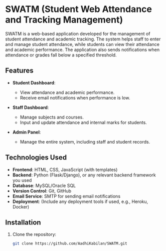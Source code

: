 # SWATM (Student Web Attendance and Tracking Management)

SWATM is a web-based application developed for the management of student attendance and academic tracking. The system helps staff to enter and manage student attendance, while students can view their attendance and academic performance. The application also sends notifications when attendance or grades fall below a specified threshold.

## Features

- **Student Dashboard**: 
  - View attendance and academic performance.
  - Receive email notifications when performance is low.
  
- **Staff Dashboard**: 
  - Manage subjects and courses.
  - Input and update attendance and internal marks for students.

- **Admin Panel**:
  - Manage the entire system, including staff and student records.

## Technologies Used

- **Frontend**: HTML, CSS, JavaScript (with templates)
- **Backend**: Python (Flask/Django), or any relevant backend framework you used
- **Database**: MySQL/Oracle SQL
- **Version Control**: Git, GitHub
- **Email Service**: SMTP for sending email notifications
- **Deployment**: (Include any deployment tools if used, e.g., Heroku, Docker)

## Installation

1. Clone the repository:
   ```bash
   git clone https://github.com/AadhiKabilan/SWATM.git

